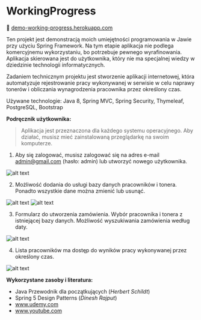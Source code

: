 # WorkingProgress

📂 [demo-working-progress.herokuapp.com](http://demo-working-progress.herokuapp.com)

Ten projekt jest demonstracją moich umiejętności programowania w Jawie przy użyciu Spring Framework.  Na tym etapie aplikacja nie podlega komercyjnemu wykorzystaniu, bo potrzebuje pewnego wyrafinowania.  Aplikacja skierowana jest do użytkownika, który nie ma specjalnej wiedzy w dziedzinie technologii informatycznych. 

 Zadaniem technicznym projektu jest stworzenie aplikacji internetowej, która automatyzuje rejestrowanie pracy wykonywanej w serwisie w celu naprawy tonerów i obliczania wynagrodzenia pracownika przez określony czas.

Używane technologie: Java 8, Spring MVC, Spring Security, Thymeleaf, PostgreSQL, Bootstrap

**Podręcznik użytkownika:**

>  Aplikacja jest przeznaczona dla każdego systemu operacyjnego.  Aby działać, musisz mieć zainstalowaną przeglądarkę na swoim komputerze.

1. Aby się zalogować, musisz zalogować się na adres e-mail admin@gmail.com (hasło: admin) lub utworzyć nowego użytkownika.

![alt text](https://media.giphy.com/media/KGNSVSGL9Ka1RnMOrj/giphy.gif)

2.  Możliwość dodania do usługi bazy danych pracowników i tonera.  Ponadto wszystkie dane można zmienić lub usunąć.

![alt text](https://media.giphy.com/media/igKPh6HzQv85d8jZJf/giphy.gif)
![alt text](https://media.giphy.com/media/KzhotDN2r1ajAs75dl/giphy.gif)

3. Formularz do utworzenia zamówienia.  Wybór pracownika i tonera z istniejącej bazy danych.  Możliwość wyszukiwania zamówienia według daty.

![alt text](https://media.giphy.com/media/eHjAOEpid1ifuVMjXM/giphy.gif)

4. Lista pracowników ma dostęp do wyników pracy wykonywanej przez określony czas.

![alt text](https://media.giphy.com/media/j1gssz7s7CCyPgZ69T/giphy.gif)

**Wykorzystane zasoby i literatura:**

* Java Przewodnik dla początkujących (*Herbert Schildt*)
* Spring 5 Design Patterns (*Dinesh Rajput*)
* www.udemy.com
* www.youtube.com
